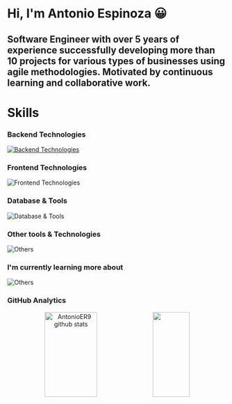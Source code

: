 # Hi, I'm Antonio Espinoza 😀

## Software Engineer with over 5 years of experience successfully developing more than 10 projects for various types of businesses using agile methodologies. Motivated by continuous learning and collaborative work.

# Skills

### Backend Technologies

[![Backend Technologies](https://skillicons.dev/icons?i=nodejs,nestjs,express,cs,dotnet,py,django,nginx,docker,kubernetes,terraform,aws&theme=dark)](https://skillicons.dev)

### Frontend Technologies
![Frontend Technologies](https://skillicons.dev/icons?i=react,redux,reactivex,next,astro,html,css,tailwind,sass&theme=dark)

### Database & Tools
![Database & Tools](https://skillicons.dev/icons?i=kafka,mysql,postgres,prisma,mongodb,firebase,dynamodb&theme=dark)

### Other tools & Technologies
![Others](https://skillicons.dev/icons?i=git,github,vscode,jest,grafana,githubactions,gitlab,postman&theme=dark)


### I'm currently learning more about

![Others](https://skillicons.dev/icons?i=java,spring,go&theme=dark)

### GitHub Analytics
<div align="center">  
  <img width="49%" height="195px" src="https://github-readme-stats.vercel.app/api?username=AntonioER9&show_icons=true&count_private=true&hide_border=true&title_color=02D9F7FF&icon_color=02D9F7FF&text_color=c9d1d9&bg_color=0d1117" alt="AntonioER9 github stats" /> 
  
  <img width="41%" height="195px" src="https://github-readme-stats.vercel.app/api/top-langs/?username=AntonioER9&layout=compact&hide_border=true&title_color=02D9F7FF&text_color=02D9F7FF&bg_color=0d1117" />
</div> 

 
